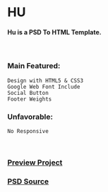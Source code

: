 # HU
#### Hu is a PSD To HTML Template.

<br />

### Main Featured:
    Design with HTML5 & CSS3
    Google Web Font Include
    Social Button
    Footer Weights

### Unfavorable:
    No Responsive

<br />

### [Preview Project](https://wasek23.github.io/hu/)
### [PSD Source](https://dribbble.com/shots/4927487-Daily-UI-028-Digital-Design-Agency-Home-Page-Free-PSD)